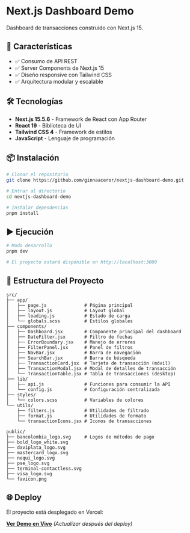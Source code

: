 # Next.js Dashboard Demo

Dashboard de transacciones construido con Next.js 15.

## 🚀 Características

- ✅ Consumo de API REST
- ✅ Server Components de Next.js 15
- ✅ Diseño responsive con Tailwind CSS
- ✅ Arquitectura modular y escalable

## 🛠️ Tecnologías

- **Next.js 15.5.6** - Framework de React con App Router
- **React 19** - Biblioteca de UI
- **Tailwind CSS 4** - Framework de estilos
- **JavaScript** - Lenguaje de programación

## 📦 Instalación

```bash
# Clonar el repositorio
git clone https://github.com/ginnaaceror/nextjs-dashboard-demo.git

# Entrar al directorio
cd nextjs-dashboard-demo

# Instalar dependencias
pnpm install
```

## ▶️ Ejecución

```bash
# Modo desarrollo
pnpm dev

# El proyecto estará disponible en http://localhost:3000
```

## 📁 Estructura del Proyecto

```
src/
├── app/
│   ├── page.js              # Página principal
│   ├── layout.js            # Layout global
│   ├── loading.js           # Estado de carga
│   └── globals.scss         # Estilos globales
├── components/
│   ├── Dashboard.jsx        # Componente principal del dashboard
│   ├── DateFilter.jsx       # Filtro de fechas
│   ├── ErrorBoundary.jsx    # Manejo de errores
│   ├── FilterPanel.jsx      # Panel de filtros
│   ├── NavBar.jsx           # Barra de navegación
│   ├── SearchBar.jsx        # Barra de búsqueda
│   ├── TransactionCard.jsx  # Tarjeta de transacción (móvil)
│   ├── TransactionModal.jsx # Modal de detalles de transacción
│   └── TransactionTable.jsx # Tabla de transacciones (desktop)
├── lib/
│   ├── api.js               # Funciones para consumir la API
│   └── config.js            # Configuración centralizada
├── styles/
│   └── colors.scss          # Variables de colores
└── utils/
    ├── filters.js           # Utilidades de filtrado
    ├── format.js            # Utilidades de formato
    └── transactionIcons.jsx # Iconos de transacciones

public/
├── bancolombia_logo.svg     # Logos de métodos de pago
├── bold_logo_white.svg
├── daviplata_logo.svg
├── mastercard_logo.svg
├── nequi_logo.svg
├── pse_logo.svg
├── terminal-contactless.svg
├── visa_logo.svg
└── favicon.png
```

## 🌐 Deploy

El proyecto está desplegado en Vercel:

**[Ver Demo en Vivo](https://nextjs-dashboard-demo-ten-liard.vercel.app/)** _(Actualizar después del deploy)_
